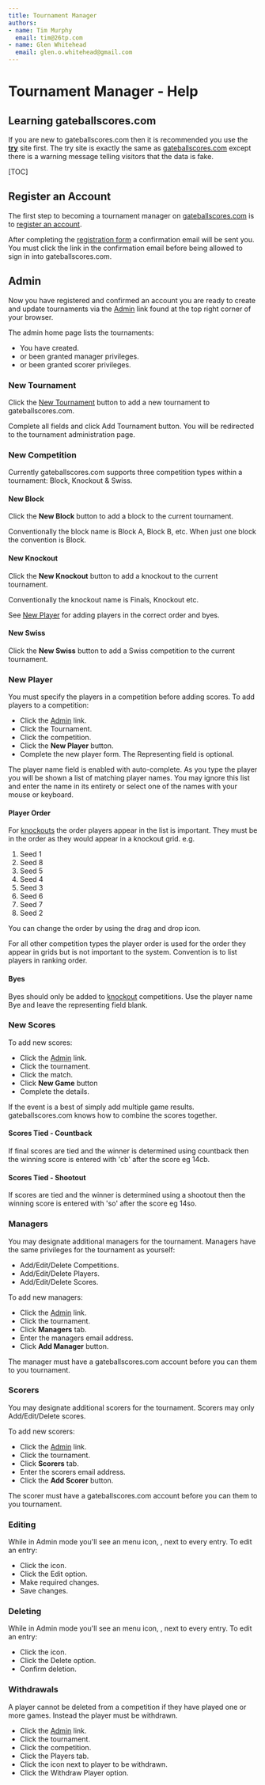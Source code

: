 ```yaml
---
title: Tournament Manager
authors: 
- name: Tim Murphy
  email: tim@26tp.com
- name: Glen Whitehead
  email: glen.o.whitehead@gmail.com
---
```

# Tournament Manager - Help

## Learning gateballscores.com

If you are new to gateballscores.com then it is recommended you use the [**try**](https://try.gateballscores.com/help/tournament-manager) site first. The try site is exactly the same as [gateballscores.com](https://www.gateballscores.com) except there is a warning message telling visitors that the data is fake.

[TOC]

## Register an Account

The first step to becoming a tournament manager on [gateballscores.com](/) is to [register an account](/register).

After completing the [registration form](/register) a confirmation email will be sent you. You must click the link in the confirmation email before being allowed to sign in into gateballscores.com.

## Admin

Now you have registered and confirmed an account you are ready to create and update tournaments via the [Admin](/admin) link found at the top right corner of your browser.

The admin home page lists the tournaments:

- You have created.
- or been granted manager privileges.
- or been granted scorer privileges.

### New Tournament

Click the [New Tournament](/admin/tournaments/create) button to add a new tournament to gateballscores.com.

Complete all fields and click Add Tournament button. You will be redirected to the tournament administration page.

### New Competition

Currently gateballscores.com supports three competition types within a tournament: Block, Knockout & Swiss.

#### New Block

Click the **New Block** button to add a block to the current tournament.

Conventionally the block name is Block A, Block B, etc. When just one block the convention is Block.

#### New Knockout

Click the **New Knockout** button to add a knockout to the current tournament.

Conventionally the knockout name is Finals, Knockout etc.

See [New Player](/help/tournament-manager#new-player) for adding players in the correct order and byes.

#### New Swiss

Click the **New Swiss** button to add a Swiss competition to the current tournament.

### New Player

You must specify the players in a competition before adding scores. To add players to a competition:

- Click the [Admin](/admin) link.
- Click the Tournament.
- Click the competition.
- Click the **New Player** button.
- Complete the new player form. The Representing field is optional.

The player name field is enabled with auto-complete. As you type the player you will be shown a list of matching player names. You may ignore this list and enter the name in its entirety or select one of the names with your mouse or keyboard.

#### Player Order

For [knockouts](/help/tournament-manager#new-knockout) the order players appear in the list is important. They must be in the order as they would appear in a knockout grid. e.g.

1. Seed 1
2. Seed 8
3. Seed 5
4. Seed 4
5. Seed 3
6. Seed 6
7. Seed 7
8. Seed 2

You can change the order by using the <i class="icon-resize-vertical"></i>  drag and drop icon.

For all other competition types the player order is used for the order they appear in grids but is not important to the system. Convention is to list players in ranking order.

#### Byes

Byes should only be added to [knockout](/help/tournament-manager#new-knockout) competitions. Use the player name Bye and leave the representing field blank.

### New Scores

To add new scores:

- Click the [Admin](/admin) link.
- Click the tournament.
- Click the match.
- Click **New Game** button
- Complete the details.

If the event is a best of simply add multiple game results. gateballscores.com knows how to combine the scores together.

#### Scores Tied - Countback

If final scores are tied and the winner is determined using countback then the winning score is entered with 'cb' after the score eg 14cb.

#### Scores Tied - Shootout

If scores are tied and the winner is determined using a shootout then the winning score is entered with 'so' after the score eg 14so.

### Managers

You may designate additional managers for the tournament. Managers have the same privileges for the tournament as yourself:

- Add/Edit/Delete Competitions.
- Add/Edit/Delete Players.
- Add/Edit/Delete Scores.

To add new managers:

- Click the [Admin](/admin) link.
- Click the tournament.
- Click **Managers** tab.
- Enter the managers email address.
- Click **Add Manager** button.

The manager must have a gateballscores.com account before you can them to you tournament.

### Scorers

You may designate additional scorers for the tournament. Scorers may only Add/Edit/Delete scores.

To add new scorers:

- Click the [Admin](/admin) link.
- Click the tournament.
- Click **Scorers** tab.
- Enter the scorers email address.
- Click the **Add Scorer** button.

The scorer must have a gateballscores.com account before you can them to you tournament.

### Editing

While in Admin mode you'll see an menu icon, <span class="box-shadow-menu"></span>, next to every entry. To edit an entry:

- Click the <span class="box-shadow-menu"></span> icon.
- Click the Edit option.
- Make required changes.
- Save changes.

### Deleting

While in Admin mode you'll see an menu icon, <span class="box-shadow-menu"></span>, next to every entry. To edit an entry:

- Click the <span class="box-shadow-menu"></span> icon.
- Click the Delete option.
- Confirm deletion.

### Withdrawals

A player cannot be deleted from a competition if they have played one or more games. Instead the player must be withdrawn.

- Click the [Admin](/admin) link.
- Click the tournament.
- Click the competition.
- Click the Players tab.
- Click the <span class="box-shadow-menu"></span> icon next to player to be withdrawn.
- Click the Withdraw Player option.
